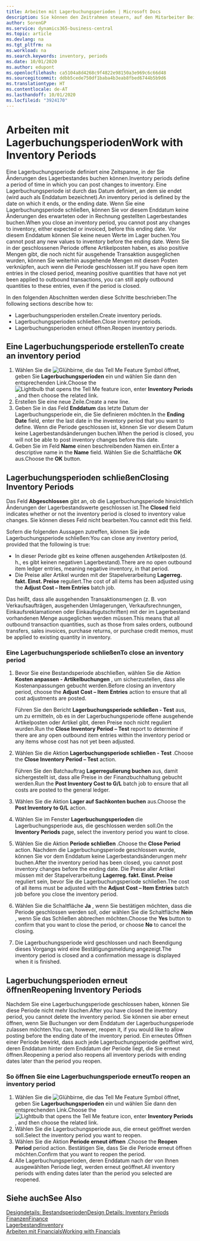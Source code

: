 ```yaml
---
title: Arbeiten mit Lagerbuchungsperioden | Microsoft Docs
description: Sie können den Zeitrahmen steuern, auf den Mitarbeiter Beitragsänderungen des Lagerbestandes buchen können, indem Sie Lagerbuchungsperioden definieren.
author: SorenGP
ms.service: dynamics365-business-central
ms.topic: article
ms.devlang: na
ms.tgt_pltfrm: na
ms.workload: na
ms.search.keywords: inventory, periods
ms.date: 10/01/2020
ms.author: edupont
ms.openlocfilehash: ca5104a8d4268c9f4822e98150a3e969c6c66d48
ms.sourcegitcommit: ddbb5cede750df1baba4b3eab8fbed6744b5b9d6
ms.translationtype: HT
ms.contentlocale: de-AT
ms.lasthandoff: 10/01/2020
ms.locfileid: "3924170"
---
```

# <a name="work-with-inventory-periods"></a><span data-ttu-id="33162-103">Arbeiten mit Lagerbuchungsperioden</span><span class="sxs-lookup"><span data-stu-id="33162-103">Work with Inventory Periods</span></span>
<span data-ttu-id="33162-104">Eine Lagerbuchungsperiode definiert eine Zeitspanne, in der Sie Änderungen des Lagerbestandes buchen können.</span><span class="sxs-lookup"><span data-stu-id="33162-104">Inventory periods define a period of time in which you can post changes to inventory.</span></span> <span data-ttu-id="33162-105">Eine Lagerbuchungsperiode ist durch das Datum definiert, an dem sie endet (wird auch als Enddatum bezeichnet).</span><span class="sxs-lookup"><span data-stu-id="33162-105">An inventory period is defined by the date on which it ends, or the ending date.</span></span> <span data-ttu-id="33162-106">Wenn Sie eine Lagerbuchungsperiode schließen, können Sie vor diesem Enddatum keine Änderungen des erwarteten oder in Rechnung gestellten Lagerbestandes buchen.</span><span class="sxs-lookup"><span data-stu-id="33162-106">When you close an inventory period, you cannot post any changes to inventory, either expected or invoiced, before this ending date.</span></span> <span data-ttu-id="33162-107">Vor diesem Enddatum können Sie keine neuen Werte im Lager buchen.</span><span class="sxs-lookup"><span data-stu-id="33162-107">You cannot post any new values to inventory before the ending date.</span></span> <span data-ttu-id="33162-108">Wenn Sie in der geschlossenen Periode offene Artikelposten haben, es also positive Mengen gibt, die noch nicht für ausgehende Transaktion ausgeglichen wurden, können Sie weiterhin ausgehende Mengen mit diesen Posten verknüpfen, auch wenn die Periode geschlossen ist.</span><span class="sxs-lookup"><span data-stu-id="33162-108">If you have open item entries in the closed period, meaning positive quantities that have not yet been applied to outbound transactions, you can still apply outbound quantities to these entries, even if the period is closed.</span></span>  

<span data-ttu-id="33162-109">In den folgenden Abschnitten werden diese Schritte beschrieben:</span><span class="sxs-lookup"><span data-stu-id="33162-109">The following sections describe how to:</span></span>

* <span data-ttu-id="33162-110">Lagerbuchungsperioden erstellen.</span><span class="sxs-lookup"><span data-stu-id="33162-110">Create inventory periods.</span></span>  
* <span data-ttu-id="33162-111">Lagerbuchungsperioden schließen.</span><span class="sxs-lookup"><span data-stu-id="33162-111">Close inventory periods.</span></span>  
* <span data-ttu-id="33162-112">Lagerbuchungsperioden erneut öffnen.</span><span class="sxs-lookup"><span data-stu-id="33162-112">Reopen inventory periods.</span></span>  

## <a name="to-create-an-inventory-period"></a><span data-ttu-id="33162-113">Eine Lagerbuchungsperiode erstellen</span><span class="sxs-lookup"><span data-stu-id="33162-113">To create an inventory period</span></span>  
1. <span data-ttu-id="33162-114">Wählen Sie die ![Glühbirne, die das Tell Me Feature](media/ui-search/search_small.png "Tell Me-Funktion") Symbol öffnet, geben Sie **Lagerbuchungsperioden** ein und wählen Sie dann den entsprechenden Link.</span><span class="sxs-lookup"><span data-stu-id="33162-114">Choose the ![Lightbulb that opens the Tell Me feature](media/ui-search/search_small.png "Tell me what you want to do") icon, enter **Inventory Periods** , and then choose the related link.</span></span>  
2. <span data-ttu-id="33162-115">Erstellen Sie eine neue Zeile.</span><span class="sxs-lookup"><span data-stu-id="33162-115">Create a new line.</span></span>  
3. <span data-ttu-id="33162-116">Geben Sie in das Feld **Enddatum** das letzte Datum der Lagerbuchungsperiode ein, die Sie definieren möchten.</span><span class="sxs-lookup"><span data-stu-id="33162-116">In the **Ending Date** field, enter the last date in the inventory period that you want to define.</span></span> <span data-ttu-id="33162-117">Wenn die Periode geschlossen ist, können Sie vor diesem Datum keine Lagerbestandsänderungen buchen.</span><span class="sxs-lookup"><span data-stu-id="33162-117">When the period is closed, you will not be able to post inventory changes before this date.</span></span>  
4. <span data-ttu-id="33162-118">Geben Sie im Feld **Name** einen beschreibenden Namen ein.</span><span class="sxs-lookup"><span data-stu-id="33162-118">Enter a descriptive name in the **Name** field.</span></span> <span data-ttu-id="33162-119">Wählen Sie die Schaltfläche **OK** aus.</span><span class="sxs-lookup"><span data-stu-id="33162-119">Choose the **OK** button.</span></span>  

## <a name="closing-inventory-periods"></a><span data-ttu-id="33162-120">Lagerbuchungsperioden schließen</span><span class="sxs-lookup"><span data-stu-id="33162-120">Closing Inventory Periods</span></span>  
<span data-ttu-id="33162-121">Das Feld **Abgeschlossen** gibt an, ob die Lagerbuchungsperiode hinsichtlich Änderungen der Lagerbestandswerte geschlossen ist.</span><span class="sxs-lookup"><span data-stu-id="33162-121">The **Closed** field indicates whether or not the inventory period is closed to inventory value changes.</span></span> <span data-ttu-id="33162-122">Sie können dieses Feld nicht bearbeiten.</span><span class="sxs-lookup"><span data-stu-id="33162-122">You cannot edit this field.</span></span>  

<span data-ttu-id="33162-123">Sofern die folgenden Aussagen zutreffen, können Sie jede Lagerbuchungsperiode schließen:</span><span class="sxs-lookup"><span data-stu-id="33162-123">You can close any inventory period, provided that the following is true:</span></span>  

* <span data-ttu-id="33162-124">In dieser Periode gibt es keine offenen ausgehenden Artikelposten (d. h., es gibt keinen negativen Lagerbestand).</span><span class="sxs-lookup"><span data-stu-id="33162-124">There are no open outbound item ledger entries, meaning negative inventory, in that period.</span></span>  
* <span data-ttu-id="33162-125">Die Preise aller Artikel wurden mit der Stapelverarbeitung **Lagerreg. fakt. Einst. Preise** reguliert.</span><span class="sxs-lookup"><span data-stu-id="33162-125">The cost of all items has been adjusted using the **Adjust Cost – Item Entries** batch job.</span></span>  

<span data-ttu-id="33162-126">Das heißt, dass alle ausgehenden Transaktionsmengen (z. B. von Verkaufsaufträgen, ausgehenden Umlagerungen, Verkaufsrechnungen, Einkaufsreklamationen oder Einkaufsgutschriften) mit der im Lagerbestand vorhandenen Menge ausgeglichen werden müssen.</span><span class="sxs-lookup"><span data-stu-id="33162-126">This means that all outbound transaction quantities, such as those from sales orders, outbound transfers, sales invoices, purchase returns, or purchase credit memos, must be applied to existing quantity in inventory.</span></span>  

### <a name="to-close-an-inventory-period"></a><span data-ttu-id="33162-127">Eine Lagerbuchungsperiode schließen</span><span class="sxs-lookup"><span data-stu-id="33162-127">To close an inventory period</span></span>  
1. <span data-ttu-id="33162-128">Bevor Sie eine Bestandsperiode abschließen, wählen Sie die Aktion **Kosten anpassen - Artikelbuchungen** , um sicherzustellen, dass alle Kostenanpassungen gebucht werden.</span><span class="sxs-lookup"><span data-stu-id="33162-128">Before closing an inventory period, choose the **Adjust Cost – Item Entries** action to ensure that all cost adjustments are posted.</span></span>

     <span data-ttu-id="33162-129">Führen Sie den Bericht **Lagerbuchungsperiode schließen - Test** aus, um zu ermitteln, ob es in der Lagerbuchungsperiode offene ausgehende Artikelposten oder Artikel gibt, deren Preise noch nicht reguliert wurden.</span><span class="sxs-lookup"><span data-stu-id="33162-129">Run the **Close Inventory Period – Test** report to determine if there are any open outbound item entries within the inventory period or any items whose cost has not yet been adjusted.</span></span>  
2. <span data-ttu-id="33162-130">Wählen Sie die Aktion **Lagerbuchungsperiode schließen - Test** .</span><span class="sxs-lookup"><span data-stu-id="33162-130">Choose the **Close Inventory Period – Test** action.</span></span>  

     <span data-ttu-id="33162-131">Führen Sie den Batchauftrag **Lagerregulierung buchen** aus, damit sichergestellt ist, dass alle Preise in der Finanzbuchhaltung gebucht werden.</span><span class="sxs-lookup"><span data-stu-id="33162-131">Run the **Post Inventory Cost to G/L** batch job to ensure that all costs are posted to the general ledger.</span></span>  
3. <span data-ttu-id="33162-132">Wählen Sie die Aktion **Lager auf Sachkonten buchen** aus.</span><span class="sxs-lookup"><span data-stu-id="33162-132">Choose the **Post Inventory to G/L** action.</span></span>  
4. <span data-ttu-id="33162-133">Wählen Sie im Fenster  **Lagerbuchungsperioden** die Lagerbuchungsperiode aus, die geschlossen werden soll.</span><span class="sxs-lookup"><span data-stu-id="33162-133">On the **Inventory Periods** page, select the inventory period you want to close.</span></span>  
5. <span data-ttu-id="33162-134">Wählen Sie die Aktion **Periode schließen** .</span><span class="sxs-lookup"><span data-stu-id="33162-134">Choose the **Close Period** action.</span></span> <span data-ttu-id="33162-135">Nachdem die Lagerbuchungsperiode geschlossen wurde, können Sie vor dem Enddatum keine Lagerbestandsänderungen mehr buchen.</span><span class="sxs-lookup"><span data-stu-id="33162-135">After the inventory period has been closed, you cannot post inventory changes before the ending date.</span></span> <span data-ttu-id="33162-136">Die Preise aller Artikel müssen mit der Stapelverarbeitung **Lagerreg. fakt. Einst. Preise** reguliert sein, bevor Sie die Lagerbuchungsperiode schließen.</span><span class="sxs-lookup"><span data-stu-id="33162-136">The cost of all items must be adjusted with the **Adjust Cost – Item Entries** batch job before you close the inventory period.</span></span>  
6. <span data-ttu-id="33162-137">Wählen Sie die Schaltfläche **Ja** , wenn Sie bestätigen möchten, dass die Periode geschlossen werden soll, oder wählen Sie die Schaltfläche **Nein** , wenn Sie das Schließen abbrechen möchten.</span><span class="sxs-lookup"><span data-stu-id="33162-137">Choose the **Yes** button to confirm that you want to close the period, or choose **No** to cancel the closing.</span></span>  
7. <span data-ttu-id="33162-138">Die Lagerbuchungsperiode wird geschlossen und nach Beendigung dieses Vorgangs wird eine Bestätigungsmeldung angezeigt.</span><span class="sxs-lookup"><span data-stu-id="33162-138">The inventory period is closed and a confirmation message is displayed when it is finished.</span></span>  

## <a name="reopening-inventory-periods"></a><span data-ttu-id="33162-139">Lagerbuchungsperioden erneut öffnen</span><span class="sxs-lookup"><span data-stu-id="33162-139">Reopening Inventory Periods</span></span>  
<span data-ttu-id="33162-140">Nachdem Sie eine Lagerbuchungsperiode geschlossen haben, können Sie diese Periode nicht mehr löschen.</span><span class="sxs-lookup"><span data-stu-id="33162-140">After you have closed the inventory period, you cannot delete the inventory period.</span></span> <span data-ttu-id="33162-141">Sie können sie aber erneut öffnen, wenn Sie Buchungen vor dem Enddatum der Lagerbuchungsperiode zulassen möchten.</span><span class="sxs-lookup"><span data-stu-id="33162-141">You can, however, reopen it, if you would like to allow posting before the ending date of the inventory period.</span></span> <span data-ttu-id="33162-142">Ein erneutes Öffnen einer Periode bewirkt, dass auch jede Lagerbuchungsperiode geöffnet wird, deren Enddatum hinter dem Enddatum der Periode liegt, die Sie erneut öffnen.</span><span class="sxs-lookup"><span data-stu-id="33162-142">Reopening a period also reopens all inventory periods with ending dates later than the period you reopen.</span></span>  

### <a name="to-reopen-an-inventory-period"></a><span data-ttu-id="33162-143">So öffnen Sie eine Lagerbuchungsperiode erneut</span><span class="sxs-lookup"><span data-stu-id="33162-143">To reopen an inventory period</span></span>  
1. <span data-ttu-id="33162-144">Wählen Sie die ![Glühbirne, die das Tell Me Feature](media/ui-search/search_small.png "Tell Me-Funktion") Symbol öffnet, geben Sie **Lagerbuchungsperioden** ein und wählen Sie dann den entsprechenden Link.</span><span class="sxs-lookup"><span data-stu-id="33162-144">Choose the ![Lightbulb that opens the Tell Me feature](media/ui-search/search_small.png "Tell me what you want to do") icon, enter **Inventory Periods** , and then choose the related link.</span></span>  
2. <span data-ttu-id="33162-145">Wählen Sie die Lagerbuchungsperiode aus, die erneut geöffnet werden soll.</span><span class="sxs-lookup"><span data-stu-id="33162-145">Select the inventory period you want to reopen.</span></span>  
3. <span data-ttu-id="33162-146">Wählen Sie die Aktion **Periode erneut öffnen** .</span><span class="sxs-lookup"><span data-stu-id="33162-146">Choose the **Reopen Period** period action.</span></span> <span data-ttu-id="33162-147">Bestätigen Sie, dass Sie die Periode erneut öffnen möchten.</span><span class="sxs-lookup"><span data-stu-id="33162-147">Confirm that you want to reopen the period.</span></span>  
4. <span data-ttu-id="33162-148">Alle Lagerbuchungsperioden, deren Enddatum nach der von Ihnen ausgewählten Periode liegt, werden erneut geöffnet.</span><span class="sxs-lookup"><span data-stu-id="33162-148">All inventory periods with ending dates later than the period you selected are reopened.</span></span>  

## <a name="see-also"></a><span data-ttu-id="33162-149">Siehe auch</span><span class="sxs-lookup"><span data-stu-id="33162-149">See Also</span></span>  
[<span data-ttu-id="33162-150">Designdetails: Bestandsperioden</span><span class="sxs-lookup"><span data-stu-id="33162-150">Design Details: Inventory Periods</span></span>](design-details-inventory-periods.md)  
[<span data-ttu-id="33162-151">Finanzen</span><span class="sxs-lookup"><span data-stu-id="33162-151">Finance</span></span>](finance.md)  
[<span data-ttu-id="33162-152">Lagerbestand</span><span class="sxs-lookup"><span data-stu-id="33162-152">Inventory</span></span>](inventory-manage-inventory.md)  
[<span data-ttu-id="33162-153">Arbeiten mit Financials</span><span class="sxs-lookup"><span data-stu-id="33162-153">Working with Financials</span></span>](ui-work-product.md)

